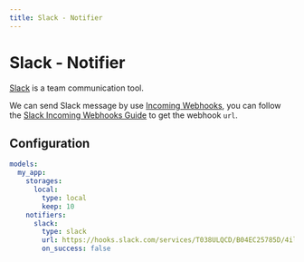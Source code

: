 ```yaml
---
title: Slack - Notifier
---
```


# Slack - Notifier

[Slack](https://slack.com) is a team communication tool.

We can send Slack message by use [Incoming Webhooks](https://api.slack.com/messaging/webhooks), you can follow the [Slack Incoming Webhooks Guide](https://api.slack.com/messaging/webhooks) to get the webhook `url`.

## Configuration

```yml
models:
  my_app:
    storages:
      local:
        type: local
        keep: 10
    notifiers:
      slack:
        type: slack
        url: https://hooks.slack.com/services/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o2
        on_success: false
```
